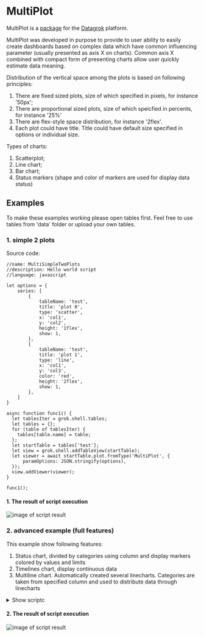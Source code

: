 # MultiPlot

MultiPlot is a [package](https://datagrok.ai/help/develop/#packages) for the [Datagrok](https://datagrok.ai)
platform.

MultiPlot was developed in purpose to provide to user ability to easily create dashboards based on complex data which
have common influencing parameter (usually presented as axis X on charts). Common axis X combined with compact form of
presenting charts allow user quickly estimate data meaning.

Distribution of the vertical space among the plots is based on following principles:

1. There are fixed sized plots, size of which specified in pixels, for instance '50px';
2. There are proportional sized plots, size of which speicfied in percents, for instance '25%'
3. There are flex-style space distribution, for instance '2flex'.
4. Each plot could have title. Title could have default size specified in options or individual size.

Types of charts:

1. Scatterplot;
2. Line chart;
3. Bar chart;
4. Status markers (shape and color of markers are used for display data status)

## Examples

To make these examples working please open tables first. Feel free to use tables from 'data' folder or upload your own
tables.

### 1. simple 2 plots

Source code:

```
//name: MultiSimpleTwoPlots
//description: Hello world script
//language: javascript

let options = {
    series: [
        {
            tableName: 'test',
            title: 'plot 0',
            type: 'scatter',
            x: 'col1',
            y: 'col2',
            height: '1flex',
            show: 1,
        },
        {
            tableName: 'test',
            title: 'plot 1',
            type: 'line',
            x: 'col1',
            y: 'col3',
            color: 'red',
            height: '2flex',
            show: 1,
        },
    ]
}

async function func1() {
  let tablesIter = grok.shell.tables;
  let tables = {};
  for (table of tablesIter) {
    tables[table.name] = table;
  };
  let startTable = tables['test'];
  let view = grok.shell.addTableView(startTable);
  let viewer = await startTable.plot.fromType('MultiPlot', {
      paramOptions: JSON.stringify(options),
  });
  view.addViewer(viewer);
}

func1();
```

#### 1. The result of script execution

![image of script result](img/simple_2_plots.png?raw=true "The result")

### 2. advanced example (full features)

This example show following features:

1. Status chart, divided by categories using column and display markers colored by values and limits
2. Timelines chart, display continuous data
3. Multiline chart. Automatically created several linecharts. Categories are taken from specified column and used to
   distribute data through linecharts

<details>
  <summary>Show scriptc</summary>

```
//name: LoadMultiPlot
//description: Hello world script
//language: javascript

let options = {
  series: [
    {
      tableName: 'lb',
      title: 'statusChart',
      type: 'scatter',
      x: 'LBDY',
      y: 'LBTEST',
      // extraFields is an array to load into echart data arrays
      // all fields later combined into one array [x, y, extraFields]
      // user can address fields by index, for instance index 3 means field "LBORNRLO"
      extraFields: ['LBORRES', 'LBORNRLO', 'LBORNRHI'],
      yType: 'category',                // can be 'value' or 'category'
      statusChart: {
        valueField: 2,                  // index of field with test value
        splitByColumnName: 'LBTEST',    // column to get categories
        categories: ["Basophils", "Urate", "Glucose"], // fixed categories
        minField: 3,                    // min and max normal value
        maxField: 4,                    // will be displayed with default color, otherwises "red"
        maxLimit: 5,                    // max number of categories
        alertColor: 'red',
      },
      markerShape: 'circle',
      height: '1flex',                  // height can be '30px', '20%', '3flex'
      show: 1,
    },

    // timeLines
    {
      tableName: 'ae',
      title: 'Timelines',
      type: 'timeLine',
      y: 'AETERM',                      // category column
      x: ['AESTDY', 'AEENDY'],          // [startTime, endTime]
      yType: 'category',
      color: 'red',                     // color of marker
      markerShape: 'circle',
      height: '2flex',
      show: 1,
    },

    // multi linechart
    {
      tableName: 'lb',
      title: 'Multi Linechat',
      type: 'line',
      multi: true,
      x: 'LBDY',
      y: 'LBSTRESN',
      splitByColumnName: 'LBTEST',                    // get categories from this column
      categories: ["Basophils", "Urate", "Glucose"],  // fixed categories
      maxLimit: 5,                                    // max number of linecharts
      yType: 'value',
      markerShape: 'square',
      height: '1flex',
      show: 1,
    },
  ]

}

let myId = '01-701-1146'
myId = '01-701-1015'
async function func1() {
  let tablesIter = grok.shell.tables;
  let tables = {}
  for (table of tablesIter) {
    tables[table.name] = table;
  }
  for (table of tablesIter) {
    if (table.name == 'lb') {
      table.filter.init(e => {
        let row = table.row(e);
        return row['USUBJID'] === myId;
      })
    } // lb
  } // tables

  let startTable = tables['lb']
  console.log(startTable)
  let view = grok.shell.addTableView(startTable);
  let viewer = await startTable.plot.fromType('MultiPlot', {
    paramOptions: JSON.stringify(options),
  })
  setTimeout((e) => {
    viewer.setOptions({
      testField1: 'testValue1',
    });
  }, 5000)
  view.addViewer(viewer);
}

func1();

```

</details>

#### 2. The result of script execution

![image of script result](img/full_plots_anim.gif?raw=true "The result")
